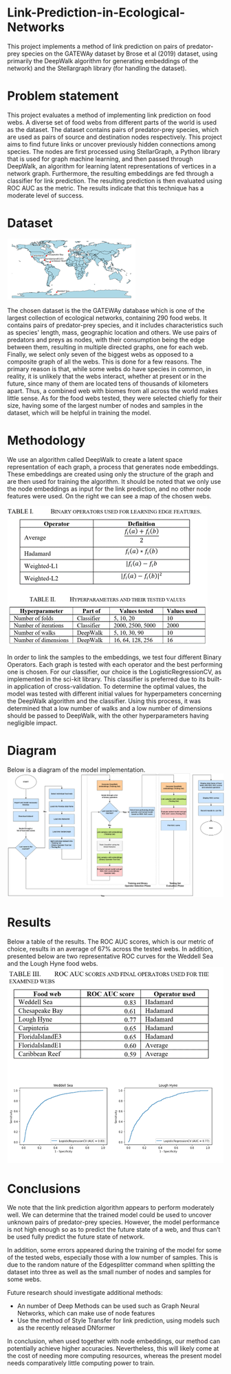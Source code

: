 # Link-Prediction-in-Ecological-Networks
This project implements a method of link prediction on pairs of predator-prey species on the GATEWAy dataset by Brose et al (2019) dataset, using primarily the DeepWalk algorithm for generating embeddings of the network) and the Stellargraph library (for handling the dataset).

# Problem statement
This project evaluates a method of implementing link prediction on food webs. A diverse set of food webs from different parts of the world is used as the dataset. The dataset contains pairs of predator-prey species, which are used as pairs of source and destination nodes respectively. This project aims to find future links or uncover previously hidden connections among species. The nodes are first processed using StellarGraph, a Python library that is used for graph machine learning, and then passed through DeepWalk, an algorithm for learning latent representations of vertices in a network graph. Furthermore, the resulting embeddings are fed through a classifier for link prediction. The resulting prediction is then evaluated using ROC AUC as the metric. The results indicate that this technique has a moderate level of success.

# Dataset

![](foodwebs.png)


The chosen dataset is the the GATEWAy database which is one of the largest collection of ecological networks, containing 290 food webs. It contains pairs of predator-prey species, and it includes characteristics such as species' length, mass, geographic location and others. We use pairs of predators and preys as nodes, with their consumption being the edge between them, resulting in multiple directed graphs, one for each web. Finally, we select only seven of the biggest webs as opposed to a composite graph of all the webs. This is done for a few reasons. The primary reason is that, while some webs do have species in common, in reality, it is unlikely that the webs interact, whether at present or in the future, since many of them are located tens of thousands of kilometers apart. Thus, a combined web with biomes from all across the world makes little sense. As for the food webs tested, they were selected chiefly for their size, having some of the largest number of nodes and samples in the dataset, which will be helpful in training the model.


# Methodology

We use an algorithm called DeepWalk to create a latent space representation of each graph, a process that generates node embeddings. These embeddings are created using only the structure of the graph and are then used for training the algorithm. It should be noted that we only use the node embeddings as input for the link prediction, and no other node features were used. On the right we can see a map of the chosen webs.

![](methodology_image.png)


In order to link the samples to the embeddings, we test four different Binary Operators. Each graph is tested with each operator and the best performing one is chosen. For our classifier, our choice is the LogisticRegressionCV, as implemented in the sci-kit library. This classifier is preferred due to its built-in application of cross-validation. To determine the optimal values, the model was tested with different initial values for hyperpameters concerning the DeepWalk algorithm and the classifier. Using this process, it was determined that a low number of walks and a low number of dimensions should be passed to DeepWalk, with the other hyperparameters having negligible impact.

# Diagram
Below is a diagram of the model implementation.
![](diagram.png)

# Results

Below a table of the results. The ROC AUC scores, which is our metric of choice, results in an average of 67% across the tested webs. In addition, presented below are two representative ROC curves for the Weddell Sea and the Lough Hyne food webs.
![](results_image.png)



# Conclusions

We note that  the link prediction algorithm appears to perform moderately well. 
We can determine that the trained model could be used to uncover unknown pairs of predator-prey species. However, the model performance is not high enough so as to predict the future state of a web, and thus can’t be used fully predict the future state of network.

In addition, some errors appeared during the training of the model for some of the tested webs, especially those with a low number of samples. This is due to the random nature of the Edgesplitter command when splitting the dataset into three as well as the small number of nodes and samples for some webs.

Future research should investigate additional methods:
* An number of Deep Methods can be used such as Graph Neural Networks, which can make use of node features
* Use the method of Style Transfer for link prediction, using models such as the recently released DNformer

In conclusion, when used together with node embeddings, our method can potentially achieve higher accuracies. Nevertheless, this will likely come at the cost of needing more computing resources, whereas the present model needs comparatively little computing power to train.

